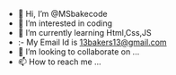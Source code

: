 - 👋 Hi, I’m @MSbakecode
- 👀 I’m interested in coding
- 🌱 I’m currently learning Html,Css,JS
- :-  My Email Id is 13bakers13@gmail.com
- 💞️ I’m looking to collaborate on ...
- 📫 How to reach me ...

<!---
MSbakecode/MSbakecode is a ✨ special ✨ repository because its `README.md` (this file) appears on your GitHub profile.
You can click the Preview link to take a look at your changes.
--->
